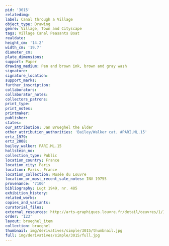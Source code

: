 ```yaml
---
pid: '3015'
relatedimg: 
label: Canal through a Village
object_type: Drawing
genre: Village, Town and Cityscape
tags: Village Canal Peasants Boat
realdate: 
height_cm: '14.2'
width_cm: '19.7'
diameter_cm: 
plate_dimensions: 
support: Paper
drawing_medium: Pen and brown ink, brown and gray wash
signature: 
signature_location: 
support_marks: 
further_inscription: 
collaborators: 
collaborator_notes: 
collectors_patrons: 
print_type: 
print_notes: 
printmaker: 
publisher: 
states: 
our_attribution: Jan Brueghel the Elder
other_attribution_authorities: 'Bailey/Walker cat. #PARI.ML.15'
ertz_1979: 
ertz_2008: 
bailey_walker: PARI.ML.15
hollstein_no: 
collection_type: Public
location_country: France
location_city: Paris
location: Paris, France
location_collection: Musée du Louvre
location_or_most_recent_sale_notes: INV 19755
provenance: '7106'
bibliography: Lugt 1949, nr. 485
exhibition_history: 
related_works: 
copies_and_variants: 
curatorial_files: 
external_resources: http://arts-graphiques.louvre.fr/detail/oeuvres/1/109897-Canal-traversant-un-village-anime-de-petites-figures
order: '123'
layout: brueghel_item
collection: brueghel
thumbnail: img/derivatives/simple/3015/thumbnail.jpg
full: img/derivatives/simple/3015/full.jpg
---
```

